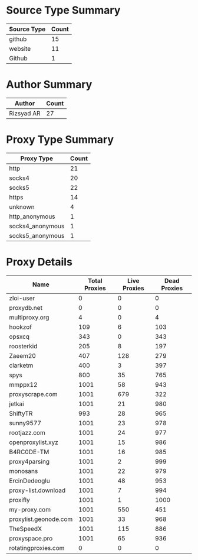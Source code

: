 # Source Type Summary

| Source Type | Count |
|-------------|-------|
| github | 15 |
| website | 11 |
| Github | 1 |


# Author Summary

| Author | Count |
|--------|-------|
| Rizsyad AR | 27 |


# Proxy Type Summary

| Proxy Type | Count |
|------------|-------|
| http | 21 |
| socks4 | 20 |
| socks5 | 22 |
| https | 14 |
| unknown | 4 |
| http_anonymous | 1 |
| socks4_anonymous | 1 |
| socks5_anonymous | 1 |


# Proxy Details

| Name | Total Proxies | Live Proxies | Dead Proxies |
|------|---------------|--------------|---------------|
| zloi-user | 0 | 0 | 0 |
| proxydb.net | 0 | 0 | 0 |
| multiproxy.org | 4 | 0 | 4 |
| hookzof | 109 | 6 | 103 |
| opsxcq | 343 | 0 | 343 |
| roosterkid | 205 | 8 | 197 |
| Zaeem20 | 407 | 128 | 279 |
| clarketm | 400 | 3 | 397 |
| spys | 800 | 35 | 765 |
| mmppx12 | 1001 | 58 | 943 |
| proxyscrape.com | 1001 | 679 | 322 |
| jetkai | 1001 | 21 | 980 |
| ShiftyTR | 993 | 28 | 965 |
| sunny9577 | 1001 | 23 | 978 |
| rootjazz.com | 1001 | 24 | 977 |
| openproxylist.xyz | 1001 | 15 | 986 |
| B4RC0DE-TM | 1001 | 16 | 985 |
| proxy4parsing | 1001 | 2 | 999 |
| monosans | 1001 | 22 | 979 |
| ErcinDedeoglu | 1001 | 48 | 953 |
| proxy-list.download | 1001 | 7 | 994 |
| proxifly | 1001 | 1 | 1000 |
| my-proxy.com | 1001 | 550 | 451 |
| proxylist.geonode.com | 1001 | 33 | 968 |
| TheSpeedX | 1001 | 115 | 886 |
| proxyspace.pro | 1001 | 65 | 936 |
| rotatingproxies.com | 0 | 0 | 0 |
